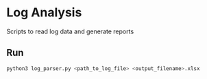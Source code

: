 # Log Analysis

Scripts to read log data and generate reports

## Run
```bash
python3 log_parser.py <path_to_log_file> <output_filename>.xlsx
```